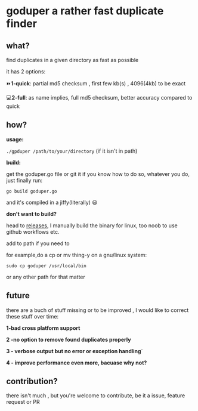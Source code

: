 # goduper a rather fast duplicate finder

## what?
find duplicates in a given directory as fast as possible

it has 2 options:

⏩**1-quick**: partial md5 checksum , first few kb(s) , 4096(4kb) to be exact

💻**2-full**: as name implies, full md5 checksum, better accuracy compared to quick



## how?

**usage:** 

`./gpduper /path/to/your/directory` (if it isn't in path)

**build:**

get the goduper.go file or git it if you know how to do so, whatever you do, just finally run:

`go build goduper.go`

and it's compiled in a jiffy(literally) 😃

**don't want to build?**

head to [releases](https://github.com/impoteto/goduper/releases), I manually build the binary for linux, too noob to use github workflows etc.

add to path if you need to

for example,do a cp or mv thing-y on a gnu/linux system:

`sudo cp goduper /usr/local/bin`

or any other path for that matter

## future

there are a buch of stuff missing or to be improved , I would like to correct these stuff over time:

**1-bad cross platform support**

**2 -no option to remove found duplicates properly**

**3 - verbose output but no error or exception handling**`

**4 - improve performance even more, bacuase why not?**

## contribution?

there isn't much , but you're welcome to contribute, be it a issue, feature request or PR

